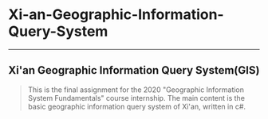 # Xi-an-Geographic-Information-Query-System
-------
## Xi'an Geographic Information Query System(GIS)
>This is the final assignment for the 2020 "Geographic Information System Fundamentals" course internship. The main content is the basic geographic information query system of Xi'an, written in c#.
